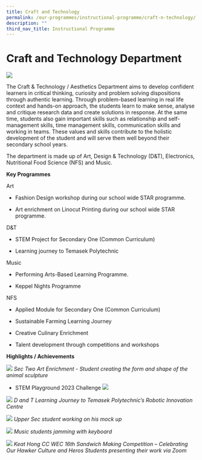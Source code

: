```yaml
---
title: Craft and Technology
permalink: /our-programmes/instructional-programme/craft-n-technology/
description: ""
third_nav_title: Instructional Programme
---
```

#  Craft and Technology Department 
![](/images/2023%20Craft%20and%20Tech%20Aesthetics/craft%20&%20technology%20(1).jpg)

The Craft & Technology / Aesthetics Department aims to develop confident learners in critical thinking, curiosity and problem solving dispositions through authentic learning. Through problem-based learning in real life context and hands-on approach, the students learn to make sense, analyse and critique research data and create solutions in response. At the same time, students also gain important skills such as relationship and self-management skills, time management skills, communication skills and working in teams. These values and skills contribute to the holistic development of the student and will serve them well beyond their secondary school years. 

The department is made up of Art, Design & Technology (D&T), Electronics, Nutritional Food Science (NFS) and Music.


**Key Programmes**

Art

*   Fashion Design workshop during our school wide STAR programme.
    
*   Art enrichment on Linocut Printing during our school wide STAR programme.
    

D&T

*   STEM Project for Secondary One (Common Curriculum)
    
*   Learning journey to Temasek Polytechnic
    
Music

*   Performing Arts-Based Learning Programme.  
    
*   Keppel Nights Programme
    

NFS

*   Applied Module for Secondary One (Common Curriculum)
    
*   Sustainable Farming Learning Journey
    
*   Creative Culinary Enrichment
    
*   Talent development through competitions and workshops
    
 
 **Highlights / Achievements**

![](/images/Sec%202%20-%20Students%20working%20on%20the%20initial%20base%20of%20their%20wire%20sculpture.jpg)
*Sec Two Art Enrichment - Student creating the form and shape of the animal sculpture*

*   STEM Playground 2023 Challenge
![](/images/2023%20Craft%20and%20Tech%20Aesthetics/stemplayground.jpg)

![](/images/Copy%20of%20DT%20Learning%20Journey%20to%20Temasek%20Polytechnics%20Robotic%20Innovation%20Centre.jpg)
*D and T Learning Journey to Temasek Polytechnic’s Robotic Innovation Centre*

![](/images/Copy%20of%20US%20pupil%20working%20on%20his%20mock%20up.jpg)
*Upper Sec student working on his mock up*


![](/images/Music_Keyboard2.jpg)
*Music students jamming with keyboard*

![](/images/Copy%20of%20Students%20presenting%20their%20work%20via%20zoom.jpg)
*Keat Hong CC WEC 16th Sandwich Making Competition – Celebrating Our Hawker Culture and Heros Students presenting their work via Zoom*